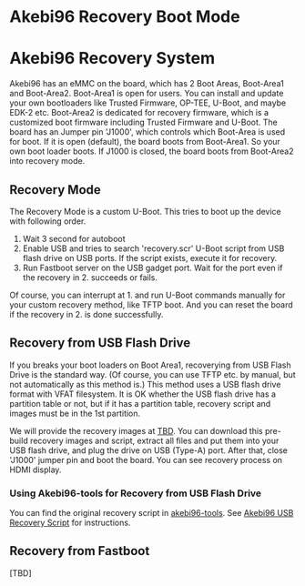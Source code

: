 Akebi96 Recovery Boot Mode
==========================

# Akebi96 Recovery System

Akebi96 has an eMMC on the board, which has 2 Boot Areas, Boot-Area1 and Boot-Area2. Boot-Area1 is open for users. You can install and update your own bootloaders like Trusted Firmware, OP-TEE, U-Boot, and maybe EDK-2 etc. Boot-Area2 is dedicated for recovery firmware, which is a customized boot firmware including Trusted Firmware and U-Boot.
The board has an Jumper pin 'J1000', which controls which Boot-Area is used for boot. If it is open (default), the board boots from Boot-Area1. So your own boot loader boots. If J1000 is closed, the board boots from Boot-Area2 into recovery mode.

## Recovery Mode

The Recovery Mode is a custom U-Boot. This tries to boot up the device with following order.

1. Wait 3 second for autoboot
2. Enable USB and tries to search 'recovery.scr' U-Boot script from USB flash drive on USB ports. If the script exists, execute it for recovery.
3. Run Fastboot server on the USB gadget port. Wait for the port even if the recovery in 2. succeeds or fails.

Of course, you can interrupt at 1. and run U-Boot commands manually for your custom recovery method, like TFTP boot.
And you can reset the board if the recovery in 2. is done successfully.

## Recovery from USB Flash Drive

If you breaks your boot loaders on Boot Area1, recoverying from USB Flash Drive is the standard way. (Of course, you can use TFTP etc. by manual, but not automatically as this method is.)
This method uses a USB flash drive format with VFAT filesystem. It is OK whether the USB flash drive has a partition table or not, but if it has a partition table, recovery script and images must be in the 1st partition.

We will provide the recovery images at [TBD](). You can download this pre-build recovery images and script, extract all files and put them into your USB flash drive, and plug the drive on USB (Type-A) port.
After that, close 'J1000' jumper pin and boot the board. You can see recovery process on HDMI display.

### Using Akebi96-tools for Recovery from USB Flash Drive

You can find the original recovery script in [akebi96-tools](https://github.com/96boards-akebi96/akebi96-tools). See [Akebi96 USB Recovery Script](https://github.com/96boards-akebi96/akebi96-tools/blob/master/usbflash/README.md) for instructions.

## Recovery from Fastboot

[TBD]

